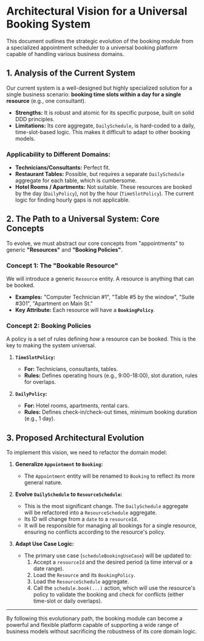 # Architectural Vision for a Universal Booking System

This document outlines the strategic evolution of the booking module from a specialized appointment scheduler to a universal booking platform capable of handling various business domains.

## 1. Analysis of the Current System

Our current system is a well-designed but highly specialized solution for a single business scenario: **booking time slots within a day for a single resource** (e.g., one consultant).

- **Strengths:** It is robust and atomic for its specific purpose, built on solid DDD principles.
- **Limitations:** Its core aggregate, `DailySchedule`, is hard-coded to a daily, time-slot-based logic. This makes it difficult to adapt to other booking models.

### Applicability to Different Domains:

- **Technicians/Consultants:** Perfect fit.
- **Restaurant Tables:** Possible, but requires a separate `DailySchedule` aggregate for each table, which is cumbersome.
- **Hotel Rooms / Apartments:** Not suitable. These resources are booked by the day (`DailyPolicy`), not by the hour (`TimeSlotPolicy`). The current logic for finding hourly gaps is not applicable.

## 2. The Path to a Universal System: Core Concepts

To evolve, we must abstract our core concepts from "appointments" to generic **"Resources"** and **"Booking Policies"**.

### Concept 1: The "Bookable Resource"

We will introduce a generic `Resource` entity. A resource is anything that can be booked.

- **Examples:** "Computer Technician #1", "Table #5 by the window", "Suite #301", "Apartment on Main St."
- **Key Attribute:** Each resource will have a **`BookingPolicy`**.

### Concept 2: Booking Policies

A policy is a set of rules defining *how* a resource can be booked. This is the key to making the system universal.

1.  **`TimeSlotPolicy`:**
    -   **For:** Technicians, consultants, tables.
    -   **Rules:** Defines operating hours (e.g., 9:00-18:00), slot duration, rules for overlaps.

2.  **`DailyPolicy`:**
    -   **For:** Hotel rooms, apartments, rental cars.
    -   **Rules:** Defines check-in/check-out times, minimum booking duration (e.g., 1 day).

## 3. Proposed Architectural Evolution

To implement this vision, we need to refactor the domain model:

1.  **Generalize `Appointment` to `Booking`:**
    -   The `Appointment` entity will be renamed to `Booking` to reflect its more general nature.

2.  **Evolve `DailySchedule` to `ResourceSchedule`:**
    -   This is the most significant change. The `DailySchedule` aggregate will be refactored into a `ResourceSchedule` aggregate.
    -   Its ID will change from a `date` to a `resourceId`.
    -   It will be responsible for managing all bookings for a single resource, ensuring no conflicts according to the resource's policy.

3.  **Adapt Use Case Logic:**
    -   The primary use case (`scheduleBookingUseCase`) will be updated to:
        1.  Accept a `resourceId` and the desired period (a time interval or a date range).
        2.  Load the `Resource` and its `BookingPolicy`.
        3.  Load the `ResourceSchedule` aggregate.
        4.  Call the `schedule.book(...)` action, which will use the resource's policy to validate the booking and check for conflicts (either time-slot or daily overlaps).

---

By following this evolutionary path, the booking module can become a powerful and flexible platform capable of supporting a wide range of business models without sacrificing the robustness of its core domain logic.
